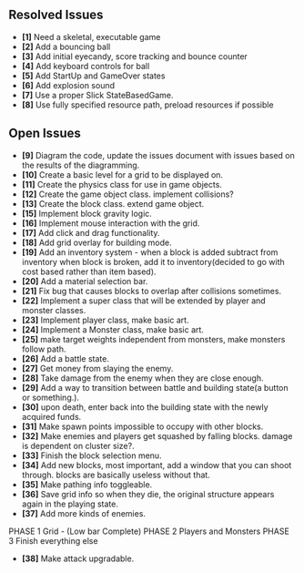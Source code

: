 ## Resolved Issues ##

- **[1]** Need a skeletal, executable game
- **[2]** Add a bouncing ball
- **[3]** Add initial eyecandy, score tracking and bounce counter
- **[4]** Add keyboard controls for ball
- **[5]** Add StartUp and GameOver states
- **[6]** Add explosion sound
- **[7]** Use a proper Slick StateBasedGame.
- **[8]** Use fully specified resource path, preload resources if possible

## Open Issues ##
- **[9]**   Diagram the code, update the issues document with issues
            based on the results of the diagramming.
- **[10]**  Create a basic level for a grid to be displayed on.
- **[11]**  Create the physics class for use in game objects.
- **[12]**  Create the game object class. implement collisions?
- **[13]**  Create the block class. extend game object.
- **[15]**  Implement block gravity logic.
- **[16]**  Implement mouse interaction with the grid.
- **[17]** Add click and drag functionality.
- **[18]** Add grid overlay for building mode.
- **[19]** Add an inventory system - when a block is added subtract from inventory
           when block is broken, add it to inventory(decided to go with cost based rather than item based).
- **[20]** Add a material selection bar.
- **[21]** Fix bug that causes blocks to overlap after collisions sometimes.
- **[22]** Implement a super class that will be extended by player and monster classes.
- **[23]** Implement player class, make basic art.
- **[24]** Implement a Monster class, make basic art.
- **[25]** make target weights independent from monsters, make monsters follow path.
- **[26]** Add a battle state.
- **[27]** Get money from slaying the enemy.
- **[28]** Take damage from the enemy when they are close enough.
- **[29]** Add a way to transition between battle and building state(a button or something.).
- **[30]** upon death, enter back into the building state with the newly acquired funds.
- **[31]** Make spawn points impossible to occupy with other blocks.
- **[32]** Make enemies and players get squashed by falling blocks. damage is dependent on cluster size?.
- **[33]** Finish the block selection menu.
- **[34]** Add new blocks, most important, add a window that you can shoot through. blocks are basically useless without that.
- **[35]** Make pathing info toggleable.
- **[36]** Save grid info so when they die, the original structure appears again in the playing state.
- **[37]** Add more kinds of enemies.

PHASE 1 Grid - (Low bar Complete)
PHASE 2 Players and Monsters
PHASE 3 Finish everything else
- **[38]** Make attack upgradable.

